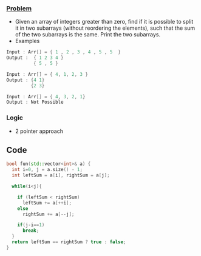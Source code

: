 ### [Problem](https://www.geeksforgeeks.org/split-array-two-equal-sum-subarrays/#:~:text=Given%20an%20array%20of%20integers,Print%20the%20two%20subarrays.)
- Given an array of integers greater than zero, find if it is possible to split it in two subarrays (without reordering the elements), such that the sum of the two subarrays is the same. Print the two subarrays.
- Examples
```c++
Input : Arr[] = { 1 , 2 , 3 , 4 , 5 , 5  }
Output :  { 1 2 3 4 } 
          { 5 , 5 }

Input : Arr[] = { 4, 1, 2, 3 }
Output : {4 1}
         {2 3}

Input : Arr[] = { 4, 3, 2, 1}
Output : Not Possible
```
### Logic
- 2 pointer approach
## Code
```c++
bool fun(std::vector<int>& a) {
  int i=0, j = a.size() - 1;
  int leftSum = a[i], rightSum = a[j];

  while(i<j){

    if (leftSum < rightSum)
      leftSum += a[++i];
    else
      rightSum += a[--j];

    if(j-i==1)
      break;
  }
  return leftSum == rightSum ? true : false;
}
```
